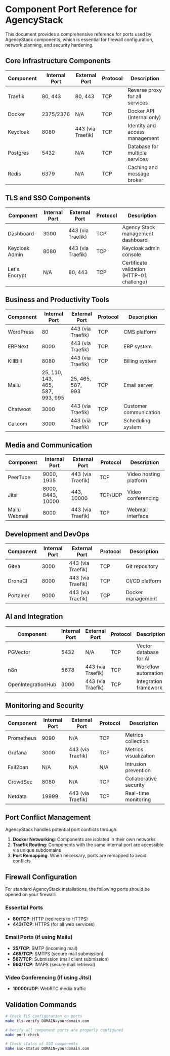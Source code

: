 # Component Port Reference for AgencyStack

This document provides a comprehensive reference for ports used by AgencyStack components, which is essential for firewall configuration, network planning, and security hardening.

## Core Infrastructure Components

| Component | Internal Port | External Port | Protocol | Description |
|-----------|--------------|--------------|----------|-------------|
| Traefik | 80, 443 | 80, 443 | TCP | Reverse proxy for all services |
| Docker | 2375/2376 | N/A | TCP | Docker API (internal only) |
| Keycloak | 8080 | 443 (via Traefik) | TCP | Identity and access management |
| Postgres | 5432 | N/A | TCP | Database for multiple services |
| Redis | 6379 | N/A | TCP | Caching and message broker |

## TLS and SSO Components

| Component | Internal Port | External Port | Protocol | Description |
|-----------|--------------|--------------|----------|-------------|
| Dashboard | 3000 | 443 (via Traefik) | TCP | Agency Stack management dashboard |
| Keycloak Admin | 8080 | 443 (via Traefik) | TCP | Keycloak admin console |
| Let's Encrypt | N/A | 80, 443 | TCP | Certificate validation (HTTP-01 challenge) |

## Business and Productivity Tools

| Component | Internal Port | External Port | Protocol | Description |
|-----------|--------------|--------------|----------|-------------|
| WordPress | 80 | 443 (via Traefik) | TCP | CMS platform |
| ERPNext | 8000 | 443 (via Traefik) | TCP | ERP system |
| KillBill | 8080 | 443 (via Traefik) | TCP | Billing system |
| Mailu | 25, 110, 143, 465, 587, 993, 995 | 25, 465, 587, 993 | TCP | Email server |
| Chatwoot | 3000 | 443 (via Traefik) | TCP | Customer communication |
| Cal.com | 3000 | 443 (via Traefik) | TCP | Scheduling system |

## Media and Communication

| Component | Internal Port | External Port | Protocol | Description |
|-----------|--------------|--------------|----------|-------------|
| PeerTube | 9000, 1935 | 443 (via Traefik) | TCP | Video hosting platform |
| Jitsi | 8000, 8443, 10000 | 443, 10000 | TCP/UDP | Video conferencing |
| Mailu Webmail | 8000 | 443 (via Traefik) | TCP | Webmail interface |

## Development and DevOps

| Component | Internal Port | External Port | Protocol | Description |
|-----------|--------------|--------------|----------|-------------|
| Gitea | 3000 | 443 (via Traefik) | TCP | Git repository |
| DroneCI | 8000 | 443 (via Traefik) | TCP | CI/CD platform |
| Portainer | 9000 | 443 (via Traefik) | TCP | Docker management |

## AI and Integration

| Component | Internal Port | External Port | Protocol | Description |
|-----------|--------------|--------------|----------|-------------|
| PGVector | 5432 | N/A | TCP | Vector database for AI |
| n8n | 5678 | 443 (via Traefik) | TCP | Workflow automation |
| OpenIntegrationHub | 3000 | 443 (via Traefik) | TCP | Integration framework |

## Monitoring and Security

| Component | Internal Port | External Port | Protocol | Description |
|-----------|--------------|--------------|----------|-------------|
| Prometheus | 9090 | N/A | TCP | Metrics collection |
| Grafana | 3000 | 443 (via Traefik) | TCP | Metrics visualization |
| Fail2ban | N/A | N/A | N/A | Intrusion prevention |
| CrowdSec | 8080 | N/A | TCP | Collaborative security |
| Netdata | 19999 | 443 (via Traefik) | TCP | Real-time monitoring |

## Port Conflict Management

AgencyStack handles potential port conflicts through:

1. **Docker Networking**: Components are isolated in their own networks
2. **Traefik Routing**: Components with the same internal port are accessible via unique subdomains
3. **Port Remapping**: When necessary, ports are remapped to avoid conflicts

## Firewall Configuration

For standard AgencyStack installations, the following ports should be opened on your firewall:

### Essential Ports
- **80/TCP**: HTTP (redirects to HTTPS)
- **443/TCP**: HTTPS (for all web services)

### Email Ports (if using Mailu)
- **25/TCP**: SMTP (incoming mail)
- **465/TCP**: SMTPS (secure mail submission)
- **587/TCP**: Submission (mail client submission)
- **993/TCP**: IMAPS (secure mail retrieval)

### Video Conferencing (if using Jitsi)
- **10000/UDP**: WebRTC media traffic

## Validation Commands

```bash
# Check TLS configuration on ports
make tls-verify DOMAIN=yourdomain.com

# Verify all component ports are properly configured
make port-check

# Check status of SSO components
make sso-status DOMAIN=yourdomain.com
```
